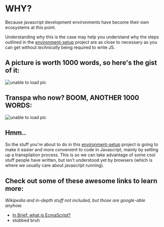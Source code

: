 # WHY?


Because javascript development environments have become their own ecosystems at this point.

Understanding why this is the case may help you understand why the steps outlined in the [environment-setup](https://github.com/Hypaethral/javascript-projects/blob/master/environment-setup/environment-setup.md) project are as close to 
necessary as you can get without *technically* being required to write JS.

## A picture is worth 1000 words, so here's the gist of it:

![unable to load pic](https://github.com/Hypaethral/javascript-projects/blob/master/environment-setup/images/transpile_one.png "Programmers are the worst")


## Transpa who now?  BOOM, ANOTHER 1000 WORDS:

![unable to load pic](https://github.com/Hypaethral/javascript-projects/blob/master/environment-setup/images/transpile_two.png "I don't even know what browsers see in that stuff, it looks like shit to me")


## Hmm.. 

So the stuff you're about to do in this [environment-setup](https://github.com/Hypaethral/javascript-projects/blob/master/environment-setup/environment-setup.md) project is going to make it easier and more convenient to code in Javascript,
mainly by setting up a transpilation process.  This is so we can take advantage of some cool stuff people have written, but isn't understood yet by browsers (which is where we usually care about javascript running).



## Check out some of these awesome links to learn more:
*Wikipedia and in-depth stuff not included, but those are google-able anyhow.*

* [In Brief: what is EcmaScript?](http://stackoverflow.com/a/4269188/4206756)
* stubbed bruh
